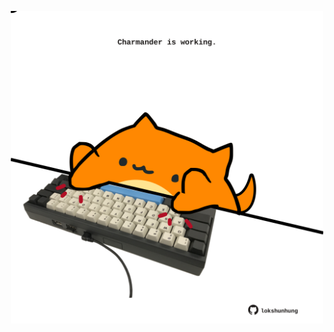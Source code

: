 <!-- built at 07/07/2024, 03:00:50 UTC -->
<p align="center">
  <img width="500" height="500" src="./ReadmeImage.svg">
</p>
